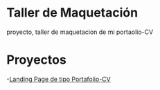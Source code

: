 # Taller de Maquetación
proyecto, taller de maquetacion de mi portaolio-CV

# Proyectos
-[Landing Page de tipo Portafolio-CV](https://MartinLlauce.github.io/taller-maquetacion/portafolio-cv)
